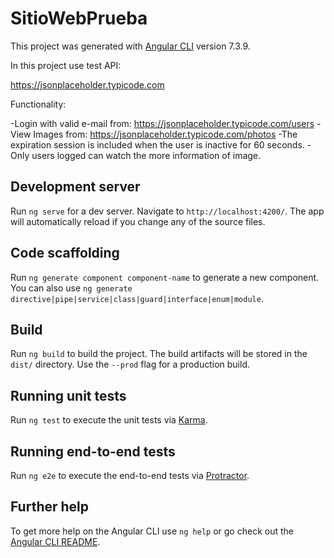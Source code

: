 # SitioWebPrueba

This project was generated with [Angular CLI](https://github.com/angular/angular-cli) version 7.3.9.

In this project use test API:

https://jsonplaceholder.typicode.com

Functionality:

-Login with valid e-mail from: https://jsonplaceholder.typicode.com/users
-View Images from: https://jsonplaceholder.typicode.com/photos
-The expiration session is included when the user is inactive for 60 seconds.
-Only users logged can watch the more information of image.



## Development server

Run `ng serve` for a dev server. Navigate to `http://localhost:4200/`. The app will automatically reload if you change any of the source files.

## Code scaffolding

Run `ng generate component component-name` to generate a new component. You can also use `ng generate directive|pipe|service|class|guard|interface|enum|module`.

## Build

Run `ng build` to build the project. The build artifacts will be stored in the `dist/` directory. Use the `--prod` flag for a production build.

## Running unit tests

Run `ng test` to execute the unit tests via [Karma](https://karma-runner.github.io).

## Running end-to-end tests

Run `ng e2e` to execute the end-to-end tests via [Protractor](http://www.protractortest.org/).

## Further help

To get more help on the Angular CLI use `ng help` or go check out the [Angular CLI README](https://github.com/angular/angular-cli/blob/master/README.md).
